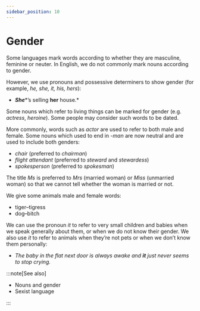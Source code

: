 ```yaml
---
sidebar_position: 10
---
```


# Gender

Some languages mark words according to whether they are masculine, feminine or neuter. In English, we do not commonly mark nouns according to gender.

However, we use pronouns and possessive determiners to show gender (for example, *he, she, it, his, hers*):

- ***She****’s selling **her** house.*

Some nouns which refer to living things can be marked for gender (e.g. *actress*, *heroine*). Some people may consider such words to be dated.

More commonly, words such as *actor* are used to refer to both male and female. Some nouns which used to end in -*man* are now neutral and are used to include both genders:

- *chair* (preferred to *chairman*)
- *flight attendant* (preferred to *steward* and *stewardess*)
- *spokesperson* (preferred to *spokesman*)

The title *Ms* is preferred to *Mrs* (married woman) or *Miss* (unmarried woman) so that we cannot tell whether the woman is married or not.

We give some animals male and female words:

- tiger–tigress
- dog–bitch

We can use the pronoun *it* to refer to very small children and babies when we speak generally about them, or when we do not know their gender. We also use *it* to refer to animals when they’re not pets or when we don’t know them personally:

- *The baby in the flat next door is always awake and **it** just never seems to stop crying.*

:::note[See also]

- Nouns and gender
- Sexist language

:::
